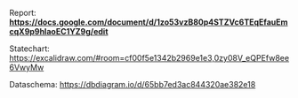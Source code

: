 Report: **https://docs.google.com/document/d/1zo53vzB80p4STZVc6TEqEfauEmcqX9p9hlaoEC1YZ9g/edit** 

Statechart: https://excalidraw.com/#room=cf00f5e1342b2969e1e3,0zy08V_eQPEfw8ee6VwyMw

Dataschema: https://dbdiagram.io/d/65bb7ed3ac844320ae382e18
